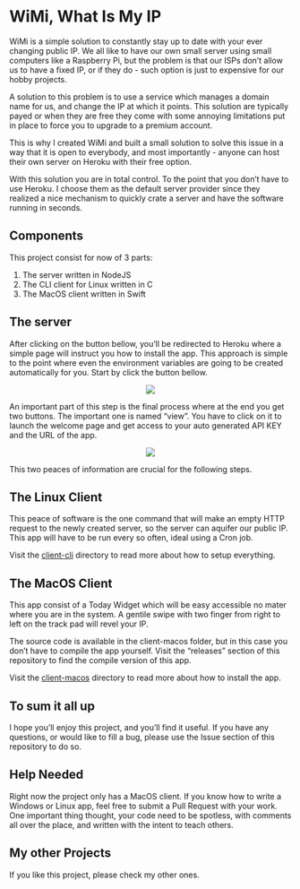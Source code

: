 # WiMi, What Is My IP

WiMi is a simple solution to constantly stay up to date with your ever changing public IP. We all like to have our own small server using small computers like a Raspberry Pi, but the problem is that our ISPs don’t allow us to have a fixed IP, or if they do - such option is just to expensive for our hobby projects.

A solution to this problem is to use a service which manages a domain name for us, and change the IP at which it points. This solution are typically payed or when they are free they come with some annoying limitations put in place to force you to upgrade to a premium account.

This is why I created WiMi and built a small solution to solve this issue in a way that it is open to everybody, and most importantly - anyone can host their own server on Heroku with their free option.

With this solution you are in total control. To the point that you don’t have to use Heroku. I choose them as the default server provider since they realized a nice mechanism to quickly crate a server and have the software running in seconds.

## Components

This project consist for now of 3 parts:

1. The server written in NodeJS
1. The CLI client for Linux written in C
1. The MacOS client written in Swift

## The server

After clicking on the button bellow, you’ll be redirected to Heroku where a simple page will instruct you how to install the app. This approach is simple  to the point where even the environment variables are going to be created automatically for you. Start by click the button bellow.

<div align="center"><a href="https://heroku.com/deploy?template=https://github.com/davidgatti/What-Is-My-IP" target="_blank"><img src="https://www.herokucdn.com/deploy/button.svg"></a></div>

An important part of this step is the final process where at the end you get two buttons. The important one is named “view”. You have to click on it to launch the welcome page and get access to your auto generated API KEY and the URL of the app.

<div align="center"><img src="https://github.com/davidgatti/What-Is-My-IP/blob/master/buttons.png"></div>

This two peaces of information are crucial for the following steps.

## The Linux Client

This peace of software is the one command that will make an empty HTTP request to the newly created server, so the server can aquifer our public IP. This app will have to be run every so often, ideal using a Cron job.

Visit the [client-cli](https://github.com/davidgatti/What-Is-My-IP/tree/master/client-cli) directory to read more about how to setup everything.

## The MacOS Client

This app consist of a Today Widget which will be easy accessible no mater where you are in the system. A gentile swipe with two finger from right to left on the track pad will revel your IP.

The source code is available in the client-macos folder, but in this case you don’t have to compile the app yourself. Visit the “releases” section of this repository to find the compile version of this app.

Visit the [client-macos](https://github.com/davidgatti/What-Is-My-IP/tree/master/client-macos) directory to read more about how to install the app.

## To sum it all up

I hope you’ll enjoy this project, and you’ll find it useful. If you have any questions, or would like to fill a bug, please use the Issue section of this repository to do so.

## Help Needed

Right now the project only has a MacOS client. If you know how to write a Windows or Linux app, feel free to submit a Pull Request with your work. One important thing thought, your code need to be spotless, with comments all over the place, and written with the intent to teach others.

## My other Projects

If you like this project, please check my other ones.
